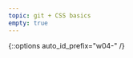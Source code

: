 ```yaml
---
topic: git + CSS basics
empty: true
---
```


{::options auto_id_prefix="w04-" /}
<!-- {: .aside-wrapper}
<span class="highlighter">
[W04 Slides](files/w04.min.pdf){:target="_blank"} (PDF, 247 KB)
</span>

### Agenda

### Activities

### Homework -->
